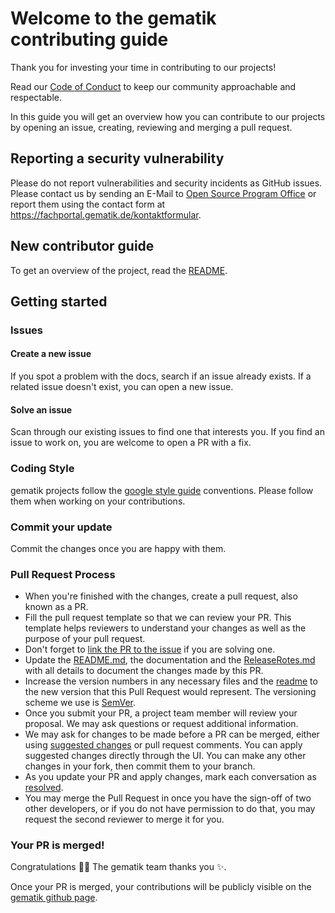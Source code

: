 # Welcome to the gematik contributing guide 

Thank you for investing your time in contributing to our projects!

Read our [Code of Conduct](./CODE_OF_CONDUCT.md) to keep our community approachable and respectable.

In this guide you will get an overview how you can contribute to our projects by opening an issue, creating, reviewing and merging a pull request.

## Reporting a security vulnerability

Please do not report vulnerabilities and security incidents as GitHub issues. Please contact us by sending an E-Mail to [Open Source Program Office](mailto:ospo@gematik.de?subject=[GitHub]%20service-demo) or report them using the contact form at https://fachportal.gematik.de/kontaktformular.

## New contributor guide

To get an overview of the project, read the [README](../README.md).

## Getting started

### Issues

#### Create a new issue

If you spot a problem with the docs, search if an issue already exists.
If a related issue doesn't exist, you can open a new issue.

#### Solve an issue

Scan through our existing issues to find one that interests you. If you find an issue to work on, you are welcome to open a PR with a fix.

### Coding Style

gematik projects follow the [google style guide](https://github.com/google/styleguide) conventions. Please follow them when working on your contributions.

### Commit your update

Commit the changes once you are happy with them.

### Pull Request Process

- When you're finished with the changes, create a pull request, also known as a PR.
- Fill the pull request template so that we can review your PR. This template helps reviewers to understand your changes as well as the purpose of your pull request.
- Don't forget to [link the PR to the issue](https://docs.github.com/en/issues/tracking-your-work-with-issues/linking-a-pull-request-to-an-issue) if you are solving one.
- Update the [README.md](../README.md), the documentation and the [ReleaseRotes.md](./ReleaseNotes.md) with all details to document the changes made by this PR.
- Increase the version numbers in any necessary files and the [readme](../README.md) to the new version that this
  Pull Request would represent. The versioning scheme we use is [SemVer](http://semver.org/).
- Once you submit your PR, a project team member will review your proposal. We may ask questions or request additional information.
- We may ask for changes to be made before a PR can be merged, either using [suggested changes](https://docs.github.com/en/github/collaborating-with-issues-and-pull-requests/incorporating-feedback-in-your-pull-request)
  or pull request comments. You can apply suggested changes directly through the UI. You can make any other changes in your fork, then commit them to your branch.
- As you update your PR and apply changes, mark each conversation as [resolved](https://docs.github.com/en/github/collaborating-with-issues-and-pull-requests/commenting-on-a-pull-request#resolving-conversations).
- You may merge the Pull Request in once you have the sign-off of two other developers, or if you
  do not have permission to do that, you may request the second reviewer to merge it for you.

### Your PR is merged!

Congratulations :tada::tada: The gematik team thanks you :sparkles:.

Once your PR is merged, your contributions will be publicly visible on the [gematik github page](https://github.com/gematik/).